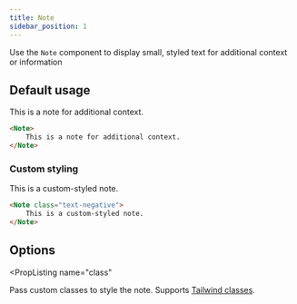 ```yaml
---
title: Note
sidebar_position: 1
---
```


Use the `Note` component to display small, styled text for additional context or information

## Default usage

<DocTab>
<div slot='preview'>
    <Note>
        This is a note for additional context.
    </Note>
</div>

```markdown
<Note>
    This is a note for additional context.
</Note>
```
</DocTab>

### Custom styling

<DocTab>
<div slot='preview'>
    <Note class="text-negative">
        This is a custom-styled note.
    </Note>
</div>

```markdown
<Note class="text-negative">
    This is a custom-styled note.
</Note>
```
</DocTab>

## Options

<PropListing 
    name="class"
>

Pass custom classes to style the note. Supports [Tailwind classes](https://tailwindcss.com).
</PropListing>
